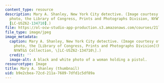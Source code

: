 ```yaml
---
content_type: resource
description: Mary A. Shanley, New York City detective. (Image courtesy of World-Telegram
  photo, the Library of Congress, Prints and Photographs Division, NYWT&S Collection,
  [LC-USZ62-134710].)
file: https://ol-ocw-studio-app-production.s3.amazonaws.com/courses/21l-430-popular-narrative-masterminds-fall-2004/b9e2cbea72cd211a76897dfd1c5df89a_21l-430f04-th.jpg
file_type: image/jpeg
image_metadata:
  caption: Mary A. Shanley, New York City detective. (Image courtesy of World-Telegram
    photo, the [Library of Congress, Prints and Photographs Division](http://www.loc.gov/rr/print),
    NYWT&S Collection, \[LC-USZ62-134710\].)
  credit: ''
  image-alt: A black and white photo of a woman holding a pistol.
resourcetype: Image
title: Mary A. Shanley (thumbnail)
uid: b9e2cbea-72cd-211a-7689-7dfd1c5df89a
---
```

